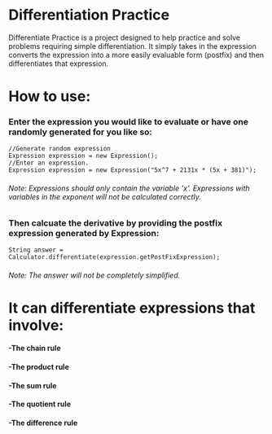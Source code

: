 # Differentiation Practice
Differentiate Practice is a project designed to help practice and solve problems requiring simple differentiation. It simply takes in the expression
converts the expression into a more easily evaluable form (postfix) and then
differentiates that expression.

# How to use:
### Enter the expression you would like to evaluate or have one randomly generated for you like so:
```{Java}
//Generate random expression
Expression expression = new Expression();
//Enter an expression.
Expression expression = new Expression("5x^7 + 2131x * (5x + 381)");
```
###### Note: Expressions should only contain the variable 'x'. Expressions with variables in the exponent will not be calculated correctly.

### Then calcuate the derivative by providing the postfix expression generated by Expression:
```{Java}
String answer = Calculator.differentiate(expression.getPostFixExpression);
```
###### Note: The answer will not be completely simplified.

# It can differentiate expressions that involve:
#### -The chain rule
#### -The product rule
#### -The sum rule
#### -The quotient rule
#### -The difference rule